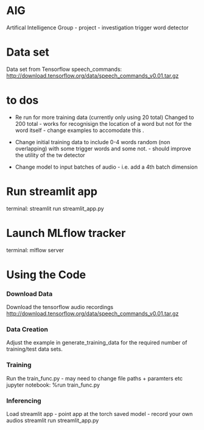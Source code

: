 # AIG
Artifical Intelligence Group - project - investigation trigger word detector 

# Data set
Data set from Tensorflow speech_commands:
http://download.tensorflow.org/data/speech_commands_v0.01.tar.gz

# to dos 

* Re run for more training data (currently only using 20 total) 
Changed to 200 total - works for recognisign the location of a word but not for the word itself - change examples to accomodate this .

* Change initial training data to include 0-4 words random (non overlapping) with some trigger words and some not.  - should improve the utility of the tw detector

* Change model to input batches of audio - i.e. add a 4th batch dimension

# Run streamlit app
terminal:
streamlit run streamlit_app.py

# Launch MLflow tracker
terminal:
mlflow server



#  Using the Code 

### Download Data
Download the tensorflow audio recordings http://download.tensorflow.org/data/speech_commands_v0.01.tar.gz


### Data Creation
Adjust the example in generate_training_data for the required number of training/test data sets.


### Training 
Run the train_func.py - may need to change file paths + paramters etc
jupyter notebook:
%run train_func.py

### Inferencing
Load streamlit app - point app at the torch saved model - record your own audios
streamlit run streamlit_app.py